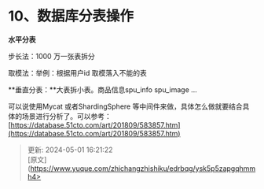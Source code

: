 # 10、数据库分表操作

**水平分表**

步长法：1000 万一张表拆分



取模法：举例：根据用户id 取模落入不能的表

**垂直分表：**大表拆小表。商品信息spu_info spu_image ...

可以说使用Mycat 或者ShardingSphere 等中间件来做，具体怎么做就要结合具体的场景进行分析了。可以参考：[https://database.51cto.com/art/201809/583857.htm](https://database.51cto.com/art/201809/583857.htm)



> 更新: 2024-05-01 16:21:22  
> [原文](https://www.yuque.com/zhichangzhishiku/edrbqg/ysk5p5zapgqhmmh4>